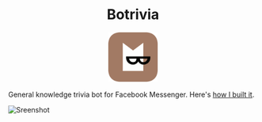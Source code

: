 <h1 align="center">Botrivia</h1>
<p align="center"><img src="App-icon-flat.svg.png" width="100" height="100"></p>

General knowledge trivia bot for Facebook Messenger. Here's [how I built it](https://tutorials.botsfloor.com/building-a-facebook-messenger-trivia-bot-with-laravel-part-1-61209b0e35db).

![Sreenshot](https://raw.githubusercontent.com/shalvah/botrivia/master/screenshot.png)
